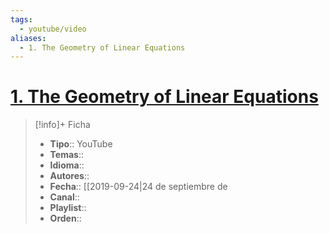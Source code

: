 ```yaml
---
tags:
  - youtube/video
aliases:
  - 1. The Geometry of Linear Equations
---
```

# [1. The Geometry of Linear Equations](https://www.youtube.com/watch?v=J7DzL2_Na80)

>[!info]+ Ficha
>- **Tipo**:: YouTube
>- **Temas**::
>- **Idioma**::
>- **Autores**::
>- **Fecha**:: [[2019-09-24|24 de septiembre de
>- **Canal**::
>- **Playlist**::
>- **Orden**::
